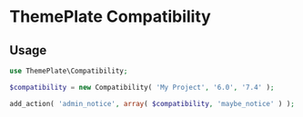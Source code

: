 # ThemePlate Compatibility

## Usage

```php
use ThemePlate\Compatibility;

$compatibility = new Compatibility( 'My Project', '6.0', '7.4' );

add_action( 'admin_notice', array( $compatibility, 'maybe_notice' ) );
```
